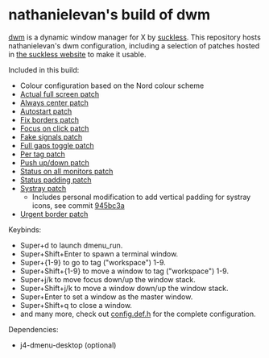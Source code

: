 # nathanielevan's build of dwm

[dwm](https://dwm.suckless.org/) is a dynamic window manager for X by [suckless](https://suckless.org). This repository hosts nathanielevan's dwm configuration, including a selection of patches hosted in [the suckless website](https://dwm.suckless.org/patches/) to make it usable. 

Included in this build:
- Colour configuration based on the Nord colour scheme
- [Actual full screen patch](https://dwm.suckless.org/patches/actualfullscreen)
- [Always center patch](https://dwm.suckless.org/patches/alwayscenter)
- [Autostart patch](https://dwm.suckless.org/patches/autostart)
- [Fix borders patch](https://dwm.suckless.org/patches/alpha)
- [Focus on click patch](https://dwm.suckless.org/patches/focusonclick)
- [Fake signals patch](https://dwm.suckless.org/patches/fsignal)
- [Full gaps toggle patch](https://dwm.suckless.org/patches/fullgaps)
- [Per tag patch](https://dwm.suckless.org/patches/pertag)
- [Push up/down patch](https://dwm.suckless.org/patches/push)
- [Status on all monitors patch](https://dwm.suckless.org/patches/statusallmons)
- [Status padding patch](https://dwm.suckless.org/patches/statuspadding)
- [Systray patch](https://dwm.suckless.org/patches/systray)
  * Includes personal modification to add vertical padding for systray icons, see commit [945bc3a](https://github.com/nathanielevan/dwm/commit/945bc3ae8ff42de9fe9614527e85bf391a921693)
- [Urgent border patch](https://dwm.suckless.org/patches/urgentborder)

Keybinds:
- Super+d to launch dmenu_run.
- Super+Shift+Enter to spawn a terminal window.
- Super+{1-9} to go to tag ("workspace") 1-9.
- Super+Shift+{1-9} to move a window to tag ("workspace") 1-9.
- Super+j/k to move focus down/up the window stack.
- Super+Shift+j/k to move a window down/up the window stack.
- Super+Enter to set a window as the master window.
- Super+Shift+q to close a window.
- and many more, check out [config.def.h](config.def.h) for the complete configuration.

Dependencies:
- j4-dmenu-desktop (optional)
